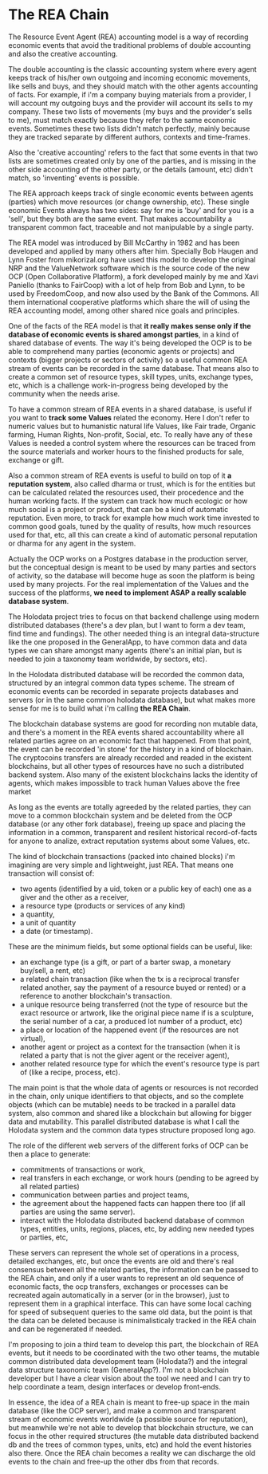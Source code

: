 # The REA Chain #

The Resource Event Agent (REA) accounting model is a way of recording economic events that avoid the traditional problems of double accounting and also the creative accounting. 

The double accounting is the classic accounting system where every agent keeps track of his/her own outgoing and incoming economic movements, like sells and buys, and they should match with the other agents accounting of facts. For example, if i'm a company buying materials from a provider, I will account my outgoing buys and the provider will account its sells to my company. These two lists of movements (my buys and the provider's sells to me), must match exactly because they refer to the same economic events. Sometimes these two lists didn't match perfectly, mainly because they are tracked separate by different authors, contexts and time-frames. 

Also the 'creative accounting' refers to the fact that some events in that two lists are sometimes created only by one of the parties, and is missing in the other side accounting of the other party, or the details (amount, etc) didn't match, so 'inventing' events is possible.

The REA approach keeps track of single economic events between agents (parties) which move resources (or change ownership, etc). These single economic Events always has two sides: say for me is 'buy' and for you is a 'sell', but they both are the same event. That makes accountability a transparent common fact, traceable and not manipulable by a single party.

The REA model was introduced by Bill McCarthy in 1982 and has been developed and applied by many others after him. Specially Bob Haugen and Lynn Foster from mikorizal.org have used this model to develop the original NRP and the ValueNetwork software which is the source code of the new OCP (Open Collaborative Platform), a fork developed mainly by me and Xavi Paniello (thanks to FairCoop) with a lot of help from Bob and Lynn, to be used by FreedomCoop, and now also used by the Bank of the Commons. All them international cooperative platforms which share the will of using the REA accounting model, among other shared nice goals and principles.

One of the facts of the REA model is that **it really makes sense only if the database of economic events is shared amongst parties**, in a kind of shared database of events. The way it's being developed the OCP is to be able to comprehend many parties (economic agents or projects) and contexts (bigger projects or sectors of activity) so a useful common REA stream of events can be recorded in the same database. That means also to create a common set of resource types, skill types, units, exchange types, etc, which is a challenge work-in-progress being developed by the community when the needs arise.

To have a common stream of REA events in a shared database, is useful if you want to **track some Values** related the economy. Here I don't refer to numeric values but to humanistic natural life Values, like Fair trade, Organic farming, Human Rights, Non-profit, Social, etc. To really have any of these Values is needed a control system where the resources can be traced from the source materials and worker hours to the finished products for sale, exchange or gift.

Also a common stream of REA events is useful to build on top of it **a reputation system**, also called dharma or trust, which is for the entities but can be calculated related the resources used, their procedence and the human working facts. If the system can track how much ecologic or how much social is a project or product, that can be a kind of automatic reputation. Even more, to track for example how much work time invested to common good goals, tuned by the quality of results, how much resources used for that, etc, all this can create a kind of automatic personal reputation or dharma for any agent in the system.

Actually the OCP works on a Postgres database in the production server, but the conceptual design is meant to be used by many parties and sectors of activity, so the database will become huge as soon the platform is being used by many projects. For the real implementation of the Values and the success of the platforms, **we need to implement ASAP a really scalable database system**. 

The Holodata project tries to focus on that backend challenge using modern distributed databases (there's a dev plan, but I want to form a dev team, find time and fundings). The other needed thing is an integral data-structure like the one proposed in the GeneralApp, to have common data and data types we can share amongst many agents (there's an initial plan, but is needed to join a taxonomy team worldwide, by sectors, etc).

In the Holodata distributed database will be recorded the common data, structured by an integral common data types scheme. The stream of economic events can be recorded in separate projects databases and servers (or in the same common holodata database), but what makes more sense for me is to build what i'm calling **the REA Chain**.

The blockchain database systems are good for recording non mutable data, and there's a moment in the REA events shared accountability where all related parties agree on an economic fact that happened. From that point, the event can be recorded 'in stone' for the history in a kind of blockchain. The cryptocoins transfers are already recorded and readed in the existent blockchains, but all other types of resources have no such a distributed backend system. Also many of the existent blockchains lacks the identity of agents, which makes impossible to track human Values above the free market

As long as the events are totally agreeded by the related parties, they can move to a common blockchain system and be deleted from the OCP database (or any other fork database), freeing up space and placing the information in a common, transparent and resilent historical record-of-facts for anyone to analize, extract reputation systems about some Values, etc.

The kind of blockchain transactions (packed into chained blocks) i'm imagining are very simple and lightweight, just REA. That means one transaction will consist of:
- two agents (identified by a uid, token or a public key of each) one as a giver and the other as a receiver,
- a resource type (products or services of any kind)
- a quantity,
- a unit of quantity
- a date (or timestamp).

These are the minimum fields, but some optional fields can be useful, like:
- an exchange type (is a gift, or part of a barter swap, a monetary buy/sell, a rent, etc)
- a related chain transaction (like when the tx is a reciprocal transfer related another, say the payment of a resource buyed or rented) or a reference to another blockchain's transaction.
- a unique resource being transferred (not the type of resource but the exact resource or artwork, like the original piece name if is a sculpture, the serial number of a car, a produced lot number of a product, etc)
- a place or location of the happened event (if the resources are not virtual),
- another agent or project as a context for the transaction (when it is related a party that is not the giver agent or the receiver agent),
- another related resource type for which the event's resource type is part of (like a recipe, process, etc).
 
The main point is that the whole data of agents or resources is not recorded in the chain, only unique identifiers to that objects, and so the complete objects (which can be mutable) needs to be tracked in a parallel data system, also common and shared like a blockchain but allowing for bigger data and mutability. This parallel distributed database is what I call the Holodata system and the common data types structure proposed long ago.

The role of the different web servers of the different forks of OCP can be then a place to generate: 
- commitments of transactions or work,
- real transfers in each exchange, or work hours (pending to be agreed by all related parties)
- communication between parties and project teams,
- the agreement about the happened facts can happen there too (if all parties are using the same server).
- interact with the Holodata distributed backend database of common types, entities, units, regions, places, etc, by adding new needed types or parties, etc,

These servers can represent the whole set of operations in a process, detailed exchanges, etc, but once the events are old and there's real consensus between all the related parties, the information can be passed to the REA chain, and only if a user wants to represent an old sequence of economic facts, the ocp transfers, exchanges or processes can be recreated again automatically in a server (or in the browser), just to represent them in a graphical interface. This can have some local caching for speed of subsequent queries to the same old data, but the point is that the data can be deleted because is minimalisticaly tracked in the REA chain and can be regenerated if needed.

I'm proposing to join a third team to develop this part, the blockchain of REA events, but it needs to be coordinated with the two other teams, the mutable common distributed data development team (Holodata?) and the integral data structure taxonomic team (GeneralApp?). I'm not a blockchain developer but I have a clear vision about the tool we need and I can try to help coordinate a team, design interfaces or develop front-ends.

In essence, the idea of a REA chain is meant to free-up space in the main database (like the OCP server), and make a common and transparent stream of economic events worldwide (a possible source for reputation), but meanwhile we're not able to develop that blockchain structure, we can focus in the other required structures (the mutable data distributed backend db and the trees of common types, units, etc) and hold the event histories also there. Once the REA chain becomes a reality we can discharge the old events to the chain and free-up the other dbs from that records.

